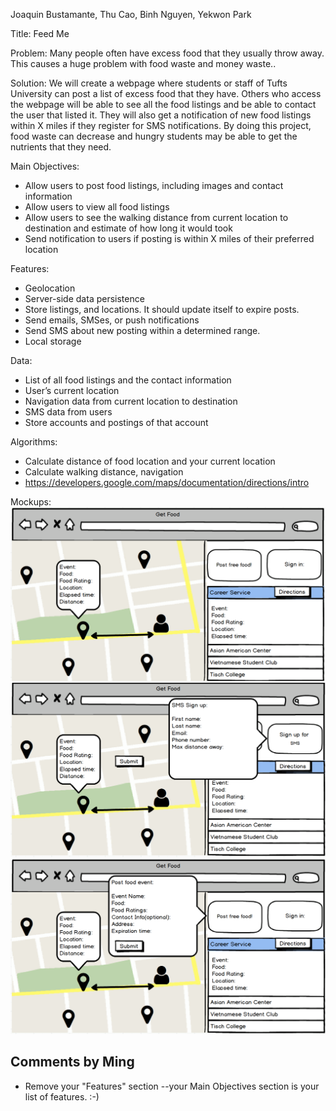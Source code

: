 Joaquin Bustamante, Thu Cao, Binh Nguyen, Yekwon Park

Title:
Feed Me

Problem:
Many people often have excess food that they usually throw away. This causes a huge problem with food waste and money waste..

Solution:
We will create a webpage where students or staff of Tufts University can post a list of excess food that they have. Others who access the webpage will be able to see all the food listings and be able to contact the user that listed it. They will also get a notification of new food listings within X miles if they register for SMS notifications. By doing this project, food waste can decrease and hungry students may be able to get the nutrients that they need.

Main Objectives:
-	Allow users to post food listings, including images and contact information
-	Allow users to view all food listings
-	Allow users to see the walking distance from current location to destination and estimate of how long it would took
-	Send notification to users if posting is within X miles of their preferred location

Features:
-	Geolocation
-	Server-side data persistence
-	Store listings, and locations. It should update itself to expire posts.
-	Send emails, SMSes, or push notifications
-	Send SMS about new posting within a determined range.
-	Local storage

Data:
-	List of all food listings and the contact information
-	User’s current location
-	Navigation data from current location to destination
-	SMS data from users
-	Store accounts and postings of that account

Algorithms:
-	Calculate distance of food location and your current location
-	Calculate walking distance, navigation
-	https://developers.google.com/maps/documentation/directions/intro

Mockups:
![alt text](mockup1.png)
![alt text](mockup2.png)
![alt text](mockup3.png)

## Comments by Ming
* Remove your "Features" section --your Main Objectives section is your list of features. :-)
